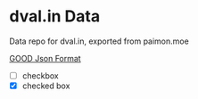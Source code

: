 # dval.in Data

Data repo for dval.in, exported from paimon.moe

[GOOD Json Format](https://frzyc.github.io/genshin-optimizer/#/doc)  
- [ ] checkbox
- [x] checked box